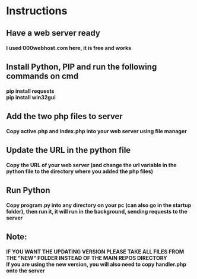 <h1>Instructions</h1>

<h2>Have a web server ready</h2>
<h4>I used 000webhost.com here, it is free and works</h4>

<h2>Install Python, PIP and run the following commands on cmd</h2>
<h4>pip install requests<br>pip install win32gui</h4>

<h2>Add the two php files to server</h2>
<h4>Copy active.php and index.php into your web server using file manager</h4>

<h2>Update the URL in the python file</h2>
<h4>Copy the URL of your web server (and change the url variable in the python file to the directory where you added the php files)

<h2>Run Python</h2>
<h4>Copy program.py into any directory on your pc (can also go in the startup folder), then run it, it will run in the background, sending requests to the server</h4>

<h2>Note: </h2>
<h4>IF YOU WANT THE UPDATING VERSION PLEASE TAKE ALL FILES FROM THE "NEW" FOLDER INSTEAD OF THE MAIN REPOS DIRECTORY<br>If you are using the new version, you will also need to copy handler.php onto the server</h4>
